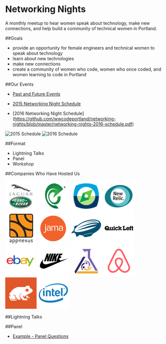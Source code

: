 # Networking Nights
A monthly meetup to hear women speak about technology, make new connections, and help build a community of technical women in Portland.

##Goals

- provide an opportunity for female engineers and technical women to speak about technology
- learn about new technologies
- make new connections
- create a community of women who code, women who once coded, and women learning to code in Portland

##Our Events

- [Past and Future Events](https://github.com/wwcodeportland/networking-nights/blob/master/networking-nights.md)

- [2015 Networking Night Schedule](https://github.com/wwcodeportland/networking-nights/blob/master/networking-nights-2015-schedule.pdf)

- [2016 Networking Night Schedule] (https://github.com/wwcodeportland/networking-nights/blob/master/networking-nights-2016-schedule.pdf)

<img height=400 src="blob/master/networking-nights-2015-schedule.pdf" title="2015 Schedule">
<img height=400 src="blob/master/networking-nights-2016-schedule.pdf" title="2016 Schedule">


##Format

- Lightning Talks 
- Panel 
- Workshop

##Companies Who Have Hosted Us

<img height=100 src="logos/logo-jlr.png" title="Jaguar Land Rover">
<img height=100 src="logos/logo-elemental.png" title="Elemental Technologies">
<img height=100 src="logos/logo-crowdcompass.png" title="Crowd Compass">
<img height=100 src="logos/logo-newrelic.png" title="New Relic">
<img height=100 src="logos/logo-appnexus.png" title="Appnexus">
<img height=100 src="logos/logo-jama.png" title="Jama">
<img height=100 src="logos/logo-urbanairship.png" title="Urban Airship">
<img height=100 src="logos/logo-quickleft.png" title="Quick Left">
<img height=100 src="logos/logo-ebay.png" title="eBay">
<img height=100 src="logos/logo-nike.png" title="Nike">
<img height=100 src="logos/logo-puppetlabs.png" title="Puppet Labs">
<img height=100 src="logos/logo-airbnb.png" title="Airbnb">
<img height=100 src="logos/logo-metaltoad.png" title="Metal Toad">
<img height=100 src="logos/logo-intel.png" title="Intel">

##Lightning Talks

##Panel

- [Example - Panel Questions](panel-questions.md)
